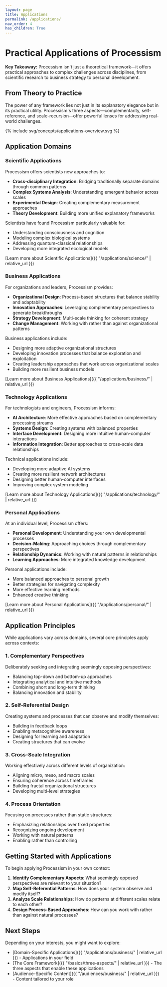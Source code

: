 ```yaml
---
layout: page
title: Applications
permalink: /applications/
nav_order: 4
has_children: True
---
```


# Practical Applications of Processism

**Key Takeaway:** Processism isn't just a theoretical framework—it offers practical approaches to complex challenges across disciplines, from scientific research to business strategy to personal development.

## From Theory to Practice

The power of any framework lies not just in its explanatory elegance but in its practical utility. Processism's three aspects—complementarity, self-reference, and scale-recursion—offer powerful lenses for addressing real-world challenges.

{% include svg/concepts/applications-overview.svg %}

## Application Domains

### Scientific Applications

Processism offers scientists new approaches to:

- **Cross-disciplinary Integration**: Bridging traditionally separate domains through common patterns
- **Complex Systems Analysis**: Understanding emergent behavior across scales
- **Experimental Design**: Creating complementary measurement approaches
- **Theory Development**: Building more unified explanatory frameworks

Scientists have found Processism particularly valuable for:
- Understanding consciousness and cognition
- Modeling complex biological systems
- Addressing quantum-classical relationships
- Developing more integrated ecological models

[Learn more about Scientific Applications]({{ "/applications/science/" | relative_url }})

### Business Applications

For organizations and leaders, Processism provides:

- **Organizational Design**: Process-based structures that balance stability and adaptability
- **Innovation Approaches**: Leveraging complementary perspectives to generate breakthroughs
- **Strategy Development**: Multi-scale thinking for coherent strategy
- **Change Management**: Working with rather than against organizational patterns

Business applications include:
- Designing more adaptive organizational structures
- Developing innovation processes that balance exploration and exploitation
- Creating leadership approaches that work across organizational scales
- Building more resilient business models

[Learn more about Business Applications]({{ "/applications/business/" | relative_url }})

### Technology Applications

For technologists and engineers, Processism informs:

- **AI Architecture**: More effective approaches based on complementary processing streams
- **Systems Design**: Creating systems with balanced properties
- **Interface Development**: Designing more intuitive human-computer interactions
- **Information Integration**: Better approaches to cross-scale data relationships

Technical applications include:
- Developing more adaptive AI systems
- Creating more resilient network architectures
- Designing better human-computer interfaces
- Improving complex system modeling

[Learn more about Technology Applications]({{ "/applications/technology/" | relative_url }})

### Personal Applications

At an individual level, Processism offers:

- **Personal Development**: Understanding your own developmental processes
- **Decision-Making**: Approaching choices through complementary perspectives
- **Relationship Dynamics**: Working with natural patterns in relationships
- **Learning Approaches**: More integrated knowledge development

Personal applications include:
- More balanced approaches to personal growth
- Better strategies for navigating complexity
- More effective learning methods
- Enhanced creative thinking

[Learn more about Personal Applications]({{ "/applications/personal/" | relative_url }})

## Application Principles

While applications vary across domains, several core principles apply across contexts:

### 1. Complementary Perspectives

Deliberately seeking and integrating seemingly opposing perspectives:
- Balancing top-down and bottom-up approaches
- Integrating analytical and intuitive methods
- Combining short and long-term thinking
- Balancing innovation and stability

### 2. Self-Referential Design

Creating systems and processes that can observe and modify themselves:
- Building in feedback loops
- Enabling metacognitive awareness
- Designing for learning and adaptation
- Creating structures that can evolve

### 3. Cross-Scale Integration

Working effectively across different levels of organization:
- Aligning micro, meso, and macro scales
- Ensuring coherence across timeframes
- Building fractal organizational structures
- Developing multi-level strategies

### 4. Process Orientation

Focusing on processes rather than static structures:
- Emphasizing relationships over fixed properties
- Recognizing ongoing development
- Working with natural patterns
- Enabling rather than controlling

## Getting Started with Applications

To begin applying Processism in your own context:

1. **Identify Complementary Aspects**: What seemingly opposed perspectives are relevant to your situation?
2. **Map Self-Referential Patterns**: How does your system observe and modify itself?
3. **Analyze Scale Relationships**: How do patterns at different scales relate to each other?
4. **Design Process-Based Approaches**: How can you work with rather than against natural processes?

## Next Steps

Depending on your interests, you might want to explore:

- [Domain-Specific Applications]({{ "/applications/business/" | relative_url }}) - Applications in your field
- [The Core Framework]({{ "/basics/three-aspects/" | relative_url }}) - The three aspects that enable these applications
- [Audience-Specific Content]({{ "/audiences/business/" | relative_url }}) - Content tailored to your role

